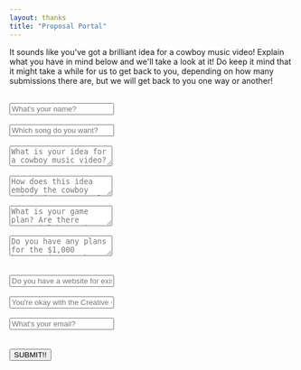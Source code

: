 ```yaml
---
layout: thanks
title: "Proposal Portal"
---
```

It sounds like you've got a brilliant idea for a cowboy music video! Explain what you have in mind below and we'll take a look at it! Do keep it mind that it might take a while for us to get back to you, depending on how many submissions there are, but we will get back to you one way or another!

<br>
<form method="POST" action="https://formspree.io/xwkplydy">
  <input type="hidden" name="_subject" value="New Art/Writing Submission!" />
  <input type="text" placeholder="What's your name?" name="cowboy"><br><div id="black"></div><br>
  <input type="text" placeholder="Which song do you want?" name="song"><br><div id="black"></div><br>
  <textarea name="proposal" placeholder="What is your idea for a cowboy music video?"></textarea><br><br>
  <textarea name="how it's personal" placeholder="How does this idea embody the cowboy spirit in a personal, new, or interesting way? What about your unique perspective offers new insights into the role of the cowboy?"></textarea><br><br>
  <textarea name="game plan" placeholder="What is your game plan? Are there potential bumps in the road you've thought about? What resources or experience do you have that will help you see this project to completion?"></textarea><br><br>
  <textarea name="what will happen to money" placeholder="Do you have any plans for the $1,000 bounty? (It can be as simple as buying yourself some food or throwing a party! Just asking!)"></textarea><br><br><br>
  <input type="text" placeholder="Do you have a website for existing work?" name="website"><br><div id="black"></div><br>
  <input type="text" placeholder="You're okay with the Creative Commons condition?" name="creativecommons"><br><div id="black"></div><br>
  <input name="email" placeholder="What's your email?" type="email"><br><div id="black"></div><br><br>
  <button type="submit">SUBMIT!!</button>
  <input type="hidden" name="_next" value="https://CowboyCollective.cc/Home" />
</form><br><br>
